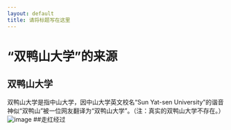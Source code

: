```yaml
---
layout: default
title: 请将标题写在这里
---
```


# “双鸭山大学”的来源

## 双鸭山大学
双鸭山大学是指中山大学，因中山大学英文校名“Sun Yat-sen University”的谐音神似“双鸭山”被一位网友翻译为“双鸭山大学”。（注：真实的双鸭山大学不存在。）
![image](https://gss0.bdstatic.com/-4o3dSag_xI4khGkpoWK1HF6hhy/baike/crop%3D0%2C22%2C550%2C363%3Bc0%3Dbaike80%2C5%2C5%2C80%2C26/sign=cc5f1fe0b6315c6057da31afb081e721/d0c8a786c9177f3e4ba84ff87acf3bc79e3d56a2.jpg)
##走红经过
